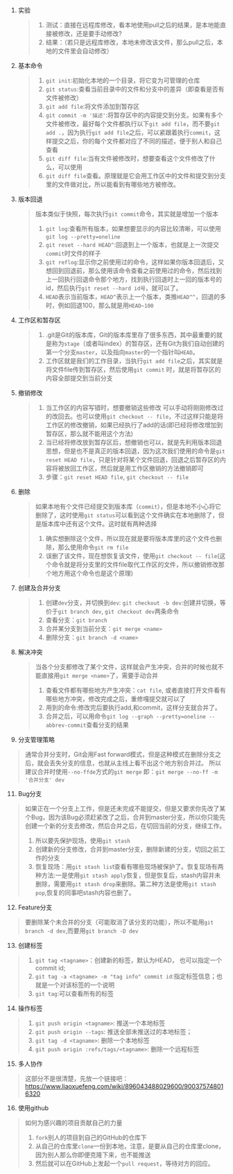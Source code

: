 1. 实验
   > 1. 测试：直接在远程库修改，看本地使用pull之后的结果，是本地能直接被修改，还是要手动修改?
   > 2. 结果：（若只是远程库修改，本地未修改该文件，那么pull之后，本地的文件里会自动修改）
2. 基本命令
   > 1. `git init`:初始化本地的一个目录，将它变为可管理的仓库
   > 2. `git status`:查看当前目录中的文件和分支中的差异（即查看是否有文件被修改）
   > 3. `git add file`:将文件添加到暂存区
   > 4. `git commit -m '描述'`:将暂存区中的内容提交到分支。如果有多个文件被修改，最好每个文件都执行以下`git add file`，而不要`git add .`，因为执行`git add file`之后，可以紧跟着执行`commit`，这样提交之后，你的每个文件都对应了不同的描述，便于别人和自己查看
   > 5. `git diff file`:当有文件被修改时，想要查看这个文件修改了什么，可以使用
   > 6. `git diff file`查看。原理就是它会用工作区中的文件和提交到分支里的文件做对比，所以能看到有哪些地方被修改。
3. 版本回退
   > 版本类似于快照，每次执行`git commit`命令，其实就是增加一个版本
   > 1. `git log`:查看所有版本，如果想要显示的内容比较清晰，可以使用`git log --pretty=oneline`
   > 2. `git reset --hard HEAD^`:回退到上一个版本，也就是上一次提交`commit`时文件的样子
   > 3. `git reflog`:显示你之前使用过的命令，这样如果你版本回退后，又想回到回退前，那么使用该命令查看之前使用过的命令，然后找到上一回执行回退命令那个地方，找到执行回退时上一回的版本号的id，然后执行`git reset --hard id号`，就可以了。
   > 4. `HEAD`表示当前版本，`HEAD^`表示上一个版本，类推`HEAD^^`，回退的多时，例如回退100，那么就是用`HEAD~100`
4. 工作区和暂存区
   > 1. .git是Git的版本库，Git的版本库里存了很多东西，其中最重要的就是称为`stage`（或者叫index）的暂存区，还有Git为我们自动创建的第一个分支`master`，以及指向`master`的一个指针叫`HEAD`。
   > 2. 工作区就是我们的工作目录，当执行`git add file`之后，其实就是将文件file传到暂存区，然后使用`git commit` 时，就是将暂存区的内容全部提交到当前分支
5. 撤销修改
   > 1. 当工作区的内容写错时，想要撤销这些修改 可以手动将刚刚修改过的改回去。也可以使用`git checkout -- file`，不过这样只能是将工作区的修改撤销，如果已经执行了add的话(即已经将修改增加到暂存区，那么就不能用这个方法)
   > 2. 当已经将修改放到暂存区后，想撤销也可以，就是先利用版本回退思想，但是也不是真正的版本回退，因为这次我们使用的命令是`git reset HEAD file`，只是针对将某个文件回退，回退之后暂存区的内容将被放回工作区，然后就是用工作区撤销的方法撤销即可
   > 3. 步骤：`git reset HEAD file`, `git checkout -- file`
7. 删除
   > 如果本地有个文件已经提交到版本库（`commit`），但是本地不小心将它删除了，这时使用`git status`可以看到这个文件确实在本地删除了，但是版本库中还有这个文件。这时就有两种选择
   > 1. 确实想删除这个文件，所以现在就是要将版本库里的这个文件也删除，那么使用命令`git rm file`
   > 2. 误删了该文件，现在想恢复该文件，使用`git checkout -- file`(这个命令就是将分支里的文件file取代工作区的文件，所以撤销修改那个地方用这个命令也是这个原理)

8. 创建及合并分支
   > 1. 创建`dev`分支，并切换到`dev`:
   `git checkout -b dev`:创建并切换，等价于`git branch dev`, `git checkout dev`两条命令
   > 2. 查看分支：`git branch`
   > 3. 合并某分支到当前分支：`git merge <name>`
   > 4. 删除分支：`git branch -d <name>`

9. 解决冲突
   > 当各个分支都修改了某个文件，这样就会产生冲突，合并的时候也就不能直接用`git merge <name>`了，需要手动合并
   > 1. 查看文件都有哪些地方产生冲突：`cat file`, 或者直接打开文件看有哪些地方冲突，修改完成之后，重修嘎提交就可以了
   > 2. 用到的命令:修改完后要执行add,和commit，这样分支就合并了。
   > 3. 合并之后，可以用命令`git log --graph --pretty=oneline --abbrev-commit`查看分支的结果

10. 分支管理策略
   > 通常合并分支时，Git会用Fast forward模式，但是这种模式在删除分支之后，就会丢失分支的信息，也就从主线上看不出这个地方别合并过。
   > 所以建议合并时使用`--no-ffde`方式的`git merge`
   即：`git merge --no-ff -m '合并分支' dev`

11. Bug分支
   > 如果正在一个分支上工作，但是还未完成不能提交，但是又要求你先改了某个Bug，因为该Bug必须赶紧改了之后，合并到master分支，所以你只能先创建一个新的分支去修改，然后合并之后，在切回当前的分支，继续工作。
   > 1. 所以要先保护现场，使用`git stash`
   > 2. 创建新的分支修改，合并到master分支，删除新建的分支，切回之前工作的分支
   > 3. 恢复现场：用`git stash lis`t查看有哪些现场被保护了。恢复现场有两种方法:一是使用`git stash apply`恢复，但是恢复后，stash内容并未删除，需要用`git stash drop`来删除。第二种方法是使用`git stash pop`,恢复的同事吧stash内容也删了。

12. Feature分支
   > 要删除某个未合并的分支（可能取消了该分支的功能），所以不能用`git branch -d dev`,而要用`git branch -D dev`

13. 创建标签
   > 1. `git tag <tagname>`：创建新的标签，默认为HEAD， 也可以指定一个commit id;
   > 2. `git tag -a <tagname> -m "tag info" commit id`:指定标签信息；也就是一个对该标签的一个说明
   > 3. `git tag`:可以查看所有的标签

14. 操作标签
   > 1. `git push origin <tagname>`: 推送一个本地标签
   > 2. `git push origin --tags`: 推送全部未推送过的本地标签；
   > 3. `git tag -d <tagname>`: 删除一个本地标签
   > 4. `git push origin :refs/tags/<tagname>`: 删除一个远程标签

15. 多人协作
   > 这部分不是很清楚，先放一个链接吧：https://www.liaoxuefeng.com/wiki/896043488029600/900375748016320

16. 使用github
   > 如何为感兴趣的项目贡献自己的力量
   > 1. `fork`别人的项目到自己的GitHub的仓库下
   > 2. 从自己的仓库里`clone`一份到本地，注意，是要从自己的仓库里clone，因为别人那么你即便克隆下来，也不能推送
   > 3. 然后就可以在GitHub上发起一个`pull request`，等待对方的回应。
